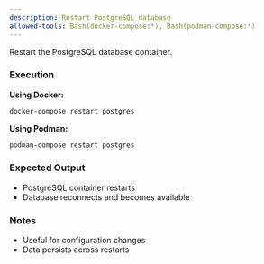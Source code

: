 ```yaml
---
description: Restart PostgreSQL database
allowed-tools: Bash(docker-compose:*), Bash(podman-compose:*)
---
```


Restart the PostgreSQL database container.

### Execution

**Using Docker:**
```bash
docker-compose restart postgres
```

**Using Podman:**
```bash
podman-compose restart postgres
```

### Expected Output

- PostgreSQL container restarts
- Database reconnects and becomes available

### Notes

- Useful for configuration changes
- Data persists across restarts
